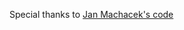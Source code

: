 Special thanks to [Jan Machacek's code](http://www.cakesolutions.net/teamblogs/2013/12/08/streaming-twitter-api-in-akka-and-spray/)